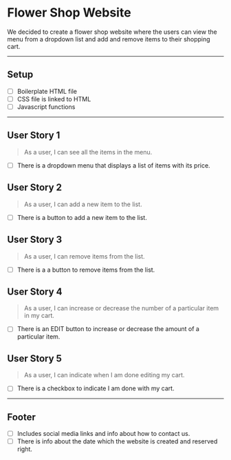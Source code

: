 <!--

  There will be different types of tasks for each user story:
    `type: components`
    `type: css`
    `type: logic`
    `type: handlers`
    ...

-->
# Flower Shop Website

We decided to create a flower shop website where the users can view the menu
from a dropdown list and add and remove items to their shopping cart.

---

## Setup

- [ ] Boilerplate HTML file
- [ ] CSS file is linked to HTML
- [ ] Javascript functions

---

## User Story 1

> As a user, I can see all the items in the menu.

- [ ] There is a dropdown menu that displays
a list of items with its price.

## User Story 2

> As a user, I can add a new item to the list.

- [ ] There is a button to add a new item to the list.

## User Story 3

> As a user, I can remove items from the list.

- [ ] There is a a button to remove items from the list.

## User Story 4

> As a user, I can increase or decrease the number of a particular item in my cart.

- [ ] There is an EDIT button to increase or decrease the amount of a particular
  item.

## User Story 5

> As a user, I can indicate when I am done editing my cart.

- [ ] There is a checkbox to indicate I am done with my cart.

---

## Footer

- [ ] Includes social media links and info about how to contact us.
- [ ] There is info about the date which the website is created and reserved right.
